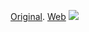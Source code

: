 [Original](https://github.com/sudodoki/slides/tree/gh-pages/kpi-js-march-16).
[Web](http://sudodoki.github.io/slides/kpi-js-march-16)
![](sudodoki.github.io/slides/kpi-js-march-16/images/bundled-modules.png)
